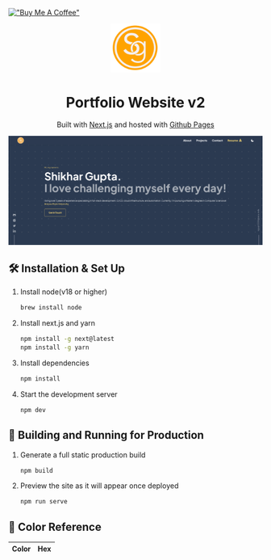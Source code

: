 [!["Buy Me A Coffee"](https://www.buymeacoffee.com/assets/img/custom_images/orange_img.png)](https://www.buymeacoffee.com/shikharg)
<div style="text-align:center">
  <img alt="Logo" src="https://github.com/Shikhar97/Shikhar97.github.io/blob/v2/public/images/logo.png" width="100" />
</div>
<h1 style="text-align:center">
  Portfolio Website v2
</h1>
<p style="text-align:center">
  Built with <a href="https://nextjs.org/" target="_blank">Next.js</a> and hosted with <a href="https://pages.github.com/" target="_blank">Github Pages</a>
</p>


<div style="text-align:center">

  <img alt="Demo" src="https://github.com/Shikhar97/Shikhar97.github.io/blob/v2/public/images/opengraph-image.jpg" />

</div>



## 🛠 Installation & Set Up

1. Install node(v18 or higher)

   ```sh
   brew install node
   
   ```

2. Install next.js and yarn

   ```sh
   npm install -g next@latest
   npm install -g yarn
   ```

3. Install dependencies

   ```sh
   npm install
   ```

4. Start the development server

   ```sh
   npm dev
   ```

## 🚀 Building and Running for Production

1. Generate a full static production build

   ```sh
   npm build
   ```

2. Preview the site as it will appear once deployed

   ```sh
   npm run serve
   ```

## 🎨 Color Reference

| Color          | Hex                                                                |
| -------------- | ------------------------------------------------------------------ |

